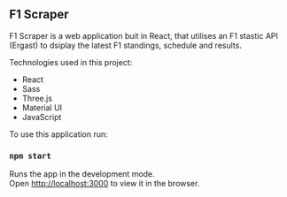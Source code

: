 

## F1 Scraper

F1 Scraper is a web application buit in React, that utilises an F1 stastic API (Ergast) to dsiplay the latest F1 standings, schedule and results.

Technologies used in this project:

* React
* Sass
* Three.js
* Material UI
* JavaScript

To use this application run:

### `npm start`

Runs the app in the development mode.<br />
Open [http://localhost:3000](http://localhost:3000) to view it in the browser.

